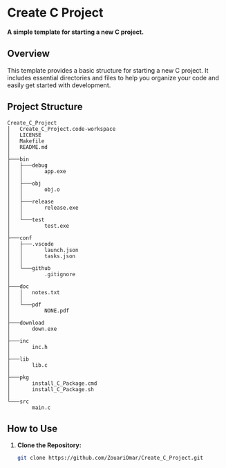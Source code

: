 # Create C Project

**A simple template for starting a new C project.**

## Overview

This template provides a basic structure for starting a new C project. It includes essential directories and files to help you organize your code and easily get started with development.

## Project Structure

```plaintext
Create_C_Project
│   Create_C_Project.code-workspace
│   LICENSE
│   Makefile
│   README.md
│
├───bin
│   ├───debug
│   │       app.exe
│   │
│   ├───obj
│   │       obj.o
│   │
│   ├───release
│   │       release.exe
│   │
│   └───test
│           test.exe
│
├───conf
│   ├───.vscode
│   │       launch.json
│   │       tasks.json
│   │
│   └───github
│           .gitignore
│
├───doc
│   │   notes.txt
│   │
│   └───pdf
│           NONE.pdf
│
├───download
│       down.exe
│
├───inc
│       inc.h
│
├───lib
│       lib.c
│
├───pkg
│       install_C_Package.cmd
│       install_C_Package.sh
│
└───src
        main.c
```

## How to Use

1. **Clone the Repository:**

   ```bash
   git clone https://github.com/ZouariOmar/Create_C_Project.git
